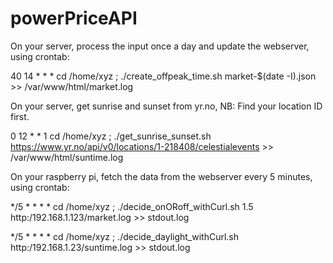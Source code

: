 # powerPriceAPI

On your server, process the input once a day and update the webserver, using crontab:

40 14 * * *      cd /home/xyz ; ./create_offpeak_time.sh  market-$(date -I).json >> /var/www/html/market.log

On your server, get sunrise and sunset from yr.no, NB: Find your location ID first.

0 12 * * 1     cd /home/xyz ; ./get_sunrise_sunset.sh https://www.yr.no/api/v0/locations/1-218408/celestialevents >> /var/www/html/suntime.log

On your raspberry pi, fetch the data from the webserver every 5 minutes, using crontab:

*/5 * * * * cd /home/xyz ; ./decide_onORoff_withCurl.sh 1.5 http:/192.168.1.123/market.log >> stdout.log

*/5 * * * * cd /home/xyz ; ./decide_daylight_withCurl.sh http:/192.168.1.23/suntime.log >> stdout.log
